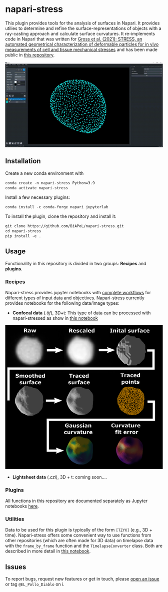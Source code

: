# napari-stress

This plugin provides tools for the analysis of surfaces in Napari. It provides utilies to determine and refine the surface-representations of objects with a ray-casting approach and calculate surface curvatures. It re-implements code in Napari that was written for [Gross et al. (2021): STRESS, an automated geometrical characterization of deformable particles for in vivo measurements of cell and tissue mechanical stresses](https://www.biorxiv.org/content/10.1101/2021.03.26.437148v1) and has been made public in [this repository](https://www.biorxiv.org/content/10.1101/2021.03.26.437148v1).

![](./docs/imgs/functions/spherical_harmonics.gif)

## Installation

Create a new conda environment with

```
conda create -n napari-stress Python=3.9
conda activate napari-stress
```

Install a few necessary plugins:

```
conda install -c conda-forge napari jupyterlab
```

To install the plugin, clone the repository and install it:

```
git clone https://github.com/BiAPoL/napari-stress.git
cd napari-stress
pip install -e .
```

## Usage

Functionality in this repository is divided in two groups: **Recipes** and **plugins**.

### Recipes

Napari-stress provides jupyter notebooks with [complete workflows](./docs/notebooks/recipes) for different types of input data and objectives. Napari-stress currently provides notebooks for the following data/image types:

* **Confocal data** (*.tif*), 3D+t: This type of data can be processed with napari-stressed as show in [this notebook](./docs/notebooks/recipes/Process_confocal.ipynb)

![](./docs/imgs/confocal/workflow.png)


* **Lightsheet data** (*.czi*), 3D + t: coming soon....

### Plugins

All functions in this repository are documented separately as Jupyter notebooks [here](./docs/notebooks/demo). 

### Utilities

Data to be used for this plugin is typically of the form `[TZYX]` (e.g., 3D + time). Napari-stress offers some convenient way to use functions from other repositories (which are often made for 3D data) on timelapse data with the `frame_by_frame` function and the `TimelapseConverter` class. Both are described in more detail in [this notebook](https://github.com/BiAPoL/napari-stress/blob/add-timelapse-decorator-for-points-and-surfaces/docs/notebooks/demo/TimeLapse_processing.ipynb).

## Issues

To report bugs, request new features or get in touch, please [open an issue](https://github.com/BiAPoL/napari-stress/issues) or tag `@EL_Pollo_Diablo` on i.


